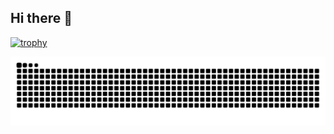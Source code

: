 ## Hi there 👋

[![trophy](https://github-profile-trophy.vercel.app/?username=francoismignon)](https://github.com/ryo-ma/github-profile-trophy)

<!--
**francoismignon/francoismignon** is a ✨ _special_ ✨ repository because its `README.md` (this file) appears on your GitHub profile.

Here are some ideas to get you started:

- 🔭 I’m currently working on ...
- 🌱 I’m currently learning ...
- 👯 I’m looking to collaborate on ...
- 🤔 I’m looking for help with ...
- 💬 Ask me about ...
- 📫 How to reach me: ...
- 😄 Pronouns: ...
- ⚡ Fun fact: ...
-->

![Snake animation](https://raw.githubusercontent.com/francoismignon/francoismignon/output/github-snake.svg)
